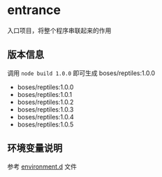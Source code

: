 # entrance

入口项目，将整个程序串联起来的作用

## 版本信息

调用 `node build 1.0.0` 即可生成 boses/reptiles:1.0.0

- boses/reptiles:1.0.0
- boses/reptiles:1.0.1
- boses/reptiles:1.0.2
- boses/reptiles:1.0.3
- boses/reptiles:1.0.4
- boses/reptiles:1.0.5

## 环境变量说明

参考 [environment.d](./environment.d.ts) 文件

